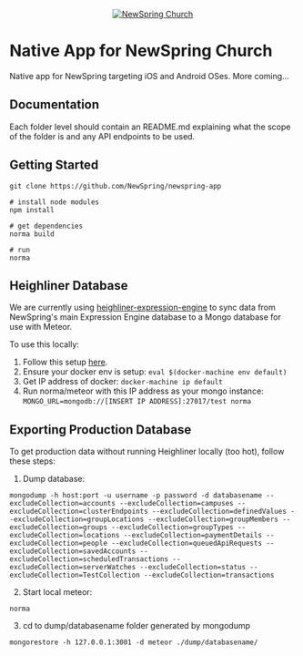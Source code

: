 <p align="center" >
  <a href="http://newspring.cc">
    <img src="https://s3.amazonaws.com/ns.images/newspring/icons/newspring-church-logo-black.png" alt="NewSpring Church" title="NewSpring Church" />
  </a>
</p>

Native App for NewSpring Church
=======================

Native app for NewSpring targeting iOS and Android OSes. More coming...

## Documentation

Each folder level should contain an README.md explaining what the scope of the folder is and any API endpoints to be used.

## Getting Started

```shell
git clone https://github.com/NewSpring/newspring-app

# install node modules
npm install

# get dependencies
norma build

# run
norma
```

## Heighliner Database

We are currently using [heighliner-expression-engine](https://github.com/NewSpring/heighliner-expression-engine) to sync data from NewSpring's main Expression Engine database to a Mongo database for use with Meteor.

To use this locally:

1. Follow this setup [here](https://github.com/NewSpring/heighliner-expression-engine#development).
2. Ensure your docker env is setup: `eval $(docker-machine env default)`
3. Get IP address of docker: `docker-machine ip default`
4. Run norma/meteor with this IP address as your mongo instance: `MONGO_URL=mongodb://[INSERT IP ADDRESS]:27017/test norma`

## Exporting Production Database

To get production data without running Heighliner locally (too hot), follow these steps:

1) Dump database:

```
mongodump -h host:port -u username -p password -d databasename --excludeCollection=accounts --excludeCollection=campuses --excludeCollection=clusterEndpoints --excludeCollection=definedValues --excludeCollection=groupLocations --excludeCollection=groupMembers --excludeCollection=groups --excludeCollection=groupTypes --excludeCollection=locations --excludeCollection=paymentDetails --excludeCollection=people --excludeCollection=queuedApiRequests --excludeCollection=savedAccounts --excludeCollection=scheduledTransactions --excludeCollection=serverWatches --excludeCollection=status --excludeCollection=TestCollection --excludeCollection=transactions
```

2) Start local meteor:

```
norma
```

3) cd to dump/databasename folder generated by mongodump

```
mongorestore -h 127.0.0.1:3001 -d meteor ./dump/databasename/
```
